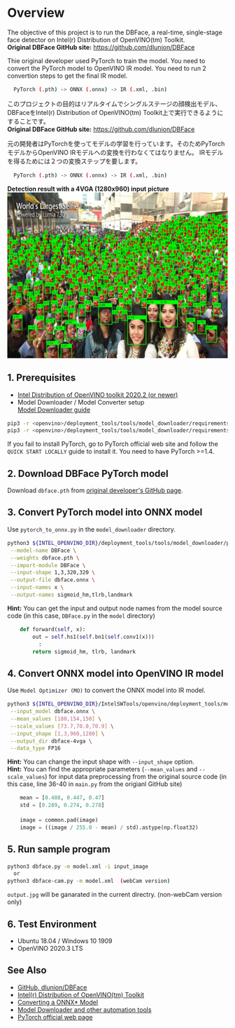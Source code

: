 # Overview
The objective of this project is to run the DBFace, a real-time, single-stage face detector on Intel(r) Distribution of OpenVINO(tm) Toolkit.  
**Original DBFace GitHub site:**
https://github.com/dlunion/DBFace

Thie original developer used PyTorch to train the model. You need to convert the PyTorch model to OpenVINO IR model. You need to run 2 convertion steps to get the final IR model.  
```sh
  PyTorch (.pth) -> ONNX (.onnx) -> IR (.xml, .bin)
```

このプロジェクトの目的はリアルタイムでシングルステージの顔検出モデル、DBFaceをIntel(r) Distribution of OpenVINO(tm) Toolkit上で実行できるようにすることです。  
**Original DBFace GitHub site:**
https://github.com/dlunion/DBFace

元の開発者はPyTorchを使ってモデルの学習を行っています。そのためPyTorchモデルからOpenVINO IRモデルへの変換を行わなくてはなりません。 IRモデルを得るためには２つの変換ステップを要します。
```sh
  PyTorch (.pth) -> ONNX (.onnx) -> IR (.xml, .bin)
```

**Detection result with a 4VGA (1280x960) input picture**
![output](resources/output.jpg)

## 1. Prerequisites
* [Intel Distribution of OpenVINO toolkit 2020.2 (or newer)](https://software.intel.com/content/www/us/en/develop/tools/openvino-toolkit.html)
* Model Downloader / Model Converter setup  
  [Model Downloader guide](https://docs.openvinotoolkit.org/latest/_tools_downloader_README.html)
```sh
pip3 -r <openvino>/deployment_tools/tools/model_downloader/requirements.in
pip3 -r <openvino>/deployment_tools/tools/model_downloader/requirements-pytorch.in
```
If you fail to install PyTorch, go to PyTorch official web site and follow the `QUICK START LOCALLY` guide to install it. You need to have PyTorch >=1.4.

## 2. Download DBFace PyTorch model
Download `dbface.pth` from [original developer's GitHub page](https://github.com/dlunion/DBFace/tree/master/model).

## 3. Convert PyTorch model into ONNX model

Use `pytorch_to_onnx.py` in the `model_downloader` directory.
```sh
python3 ${INTEL_OPENVINO_DIR}/deployment_tools/tools/model_downloader/pytorch_to_onnx.py \
 --model-name DBFace \
 --weights dbface.pth \
 --import-module DBFace \
 --input-shape 1,3,320,320 \
 --output-file dbface.onnx \
 --input-names x \
 --output-names sigmoid_hm,tlrb,landmark
```
**Hint:** You can get the input and output node names from the model source code (in this case, `DBFace.py` in the `model` directory)
```Python
    def forward(self, x):
        out = self.hs1(self.bn1(self.conv1(x)))
          :
        return sigmoid_hm, tlrb, landmark
```
## 4. Convert ONNX model into OpenVINO IR model

Use `Model Optimizer (MO)` to convert the ONNX model into IR model.

```sh
python3 ${INTEL_OPENVINO_DIR}/IntelSWTools/openvino/deployment_tools/model_optimizer/mo.py \
 --input_model dbface.onnx \
 --mean_values [180,154,150] \
 --scale_values [73.7,70.0,70.9] \
 --input_shape [1,3,960,1280] \
 --output_dir dbface-4vga \
 --data_type FP16
```

**Hint:** You can change the input shape with `--input_shape` option.  
**Hint:** You can find the appropriate parameters (`--mean_values` and `--scale_values`) for input data preprocessing from the original source code (in this case, line 36-40 in `main.py` from the origianl GitHub site)
```Python
    mean = [0.408, 0.447, 0.47]
    std = [0.289, 0.274, 0.278]

    image = common.pad(image)
    image = ((image / 255.0 - mean) / std).astype(np.float32)
```

## 5. Run sample program

```sh
python3 dbface.py -m model.xml -i input_image
  or
python3 dbface-cam.py -m model.xml  (webCam version)
```
`output.jpg` will be ganarated in the current directry. (non-webCam version only)  


## 6. Test Environment
- Ubuntu 18.04 / Windows 10 1909  
- OpenVINO 2020.3 LTS  


## See Also  
* [GitHub, dlunion/DBFace](https://github.com/dlunion/DBFace)
* [Intel(r) Distribution of OpenVINO(tm) Toolkit](https://software.intel.com/content/www/us/en/develop/tools/openvino-toolkit.html)
* [Converting a ONNX* Model](https://docs.openvinotoolkit.org/latest/_docs_MO_DG_prepare_model_convert_model_Convert_Model_From_ONNX.html)
* [Model Downloader and other automation tools](https://docs.openvinotoolkit.org/latest/_tools_downloader_README.html)
* [PyTorch official web page](https://pytorch.org/?utm_source=Google&utm_medium=PaidSearch&utm_campaign=%2A%2ALP+-+TM+-+General+-+HV+-+JP&utm_adgroup=Installing+PyTorch&utm_keyword=installing%20pytorch&utm_offering=AI&utm_Product=PyTorch&gclid=Cj0KCQjwudb3BRC9ARIsAEa-vUvjBVIyGnP31gCk__x1bquCw5HNX3Av0Mu0vwU75HBxgT79lCdwsuUaAoUFEALw_wcB)
